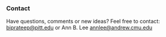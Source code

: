 ### Contact

Have questions, comments or new ideas? Feel free to contact: <biprateep@pitt.edu> or Ann B. Lee <annlee@andrew.cmu.edu>
